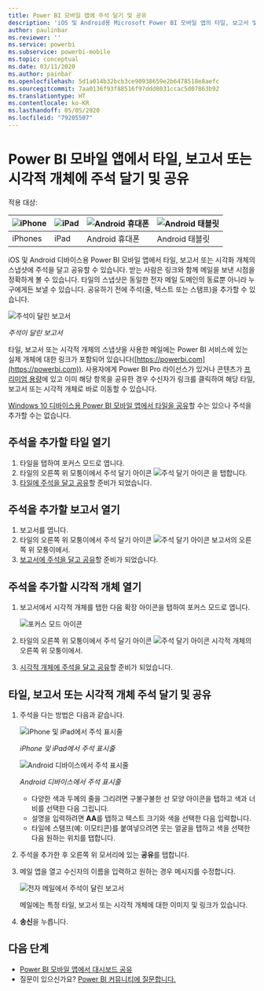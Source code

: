 ```yaml
---
title: Power BI 모바일 앱에 주석 달기 및 공유
description: 'iOS 및 Android용 Microsoft Power BI 모바일 앱의 타일, 보고서 및 시각화 개체에 주석을 달고 공유하는 방법에 대해 알아보세요. '
author: paulinbar
ms.reviewer: ''
ms.service: powerbi
ms.subservice: powerbi-mobile
ms.topic: conceptual
ms.date: 03/11/2020
ms.author: painbar
ms.openlocfilehash: 5d1a014b32bcb3ce90938659e2b6478518e8aefc
ms.sourcegitcommit: 7aa0136f93f88516f97ddd8031ccac5d07863b92
ms.translationtype: HT
ms.contentlocale: ko-KR
ms.lasthandoff: 05/05/2020
ms.locfileid: "79205507"
---
```

# <a name="annotate-and-share-a-tile-report-or-visual-in-power-bi-mobile-apps"></a>Power BI 모바일 앱에서 타일, 보고서 또는 시각적 개체에 주석 달기 및 공유
적용 대상:

| ![iPhone](./media/mobile-annotate-and-share-a-tile-from-the-mobile-apps/iphone-logo-50-px.png) | ![iPad](./media/mobile-annotate-and-share-a-tile-from-the-mobile-apps/ipad-logo-50-px.png) | ![Android 휴대폰](./media/mobile-annotate-and-share-a-tile-from-the-mobile-apps/android-phone-logo-50-px.png) | ![Android 태블릿](./media/mobile-annotate-and-share-a-tile-from-the-mobile-apps/android-tablet-logo-50-px.png) |
|:--- |:--- |:--- |:--- |
| iPhones |iPad |Android 휴대폰 |Android 태블릿 |

iOS 및 Android 디바이스용 Power BI 모바일 앱에서 타일, 보고서 또는 시각화 개체의 스냅샷에 주석을 달고 공유할 수 있습니다. 받는 사람은 링크와 함께 메일을 보낸 시점을 정확하게 볼 수 있습니다. 타일의 스냅샷은 동일한 전자 메일 도메인의 동료뿐 아니라 누구에게든 보낼 수 있습니다. 공유하기 전에 주석(줄, 텍스트 또는 스탬프)을 추가할 수 있습니다.

![주석이 달린 보고서](./media/mobile-annotate-and-share-a-tile-from-the-mobile-apps/power-bi-iphone-annotate.png)

*주석이 달린 보고서*

타일, 보고서 또는 시각적 개체의 스냅샷을 사용한 메일에는 Power BI 서비스에 있는 실제 개체에 대한 링크가 포함되어 있습니다([https://powerbi.com](https://powerbi.com)). 사용자에게 Power BI Pro 라이선스가 있거나 콘텐츠가 [프리미엄 용량](../../service-premium-what-is.md)에 있고 이미 해당 항목을 공유한 경우 수신자가 링크를 클릭하여 해당 타일, 보고서 또는 시각적 개체로 바로 이동할 수 있습니다. 

[Windows 10 디바이스용 Power BI 모바일 앱에서 타일을 공유](mobile-windows-10-phone-app-get-started.md)할 수는 있으나 주석을 추가할 수는 없습니다.

## <a name="open-a-tile-for-annotating"></a>주석을 추가할 타일 열기
1. 타일을 탭하여 포커스 모드로 엽니다.
2. 타일의 오른쪽 위 모퉁이에서 주석 달기 아이콘 ![주석 달기 아이콘](./././media/mobile-annotate-and-share-a-tile-from-the-mobile-apps/power-bi-ios-annotate-icon.png) 을 탭합니다.
3. [타일에 주석을 달고 공유](mobile-annotate-and-share-a-tile-from-the-mobile-apps.md#annotate-and-share-the-tile-report-or-visual)할 준비가 되었습니다.

## <a name="open-a-report-for-annotating"></a>주석을 추가할 보고서 열기
1. 보고서를 엽니다. 
2. 타일의 오른쪽 위 모퉁이에서 주석 달기 아이콘 ![주석 달기 아이콘](./././media/mobile-annotate-and-share-a-tile-from-the-mobile-apps/power-bi-ios-annotate-icon.png) 보고서의 오른쪽 위 모퉁이에서.
3. [보고서에 주석을 달고 공유](mobile-annotate-and-share-a-tile-from-the-mobile-apps.md#annotate-and-share-the-tile-report-or-visual)할 준비가 되었습니다.

## <a name="open-a-visual-for-annotating"></a>주석을 추가할 시각적 개체 열기
1. 보고서에서 시각적 개체를 탭한 다음 확장 아이콘을 탭하여 포커스 모드로 엽니다. 
   
    ![포커스 모드 아이콘](./media/mobile-annotate-and-share-a-tile-from-the-mobile-apps/power-bi-ios-visual-focus-mode.png)
2. 타일의 오른쪽 위 모퉁이에서 주석 달기 아이콘 ![주석 달기 아이콘](./././media/mobile-annotate-and-share-a-tile-from-the-mobile-apps/power-bi-ios-annotate-icon.png) 시각적 개체의 오른쪽 위 모퉁이에서.
3. [시각적 개체에 주석을 달고 공유](mobile-annotate-and-share-a-tile-from-the-mobile-apps.md#annotate-and-share-the-tile-report-or-visual)할 준비가 되었습니다.

## <a name="annotate-and-share-the-tile-report-or-visual"></a>타일, 보고서 또는 시각적 개체 주석 달기 및 공유
1. 주석을 다는 방법은 다음과 같습니다.  
   
   ![iPhone 및 iPad에서 주석 표시줄](./media/mobile-annotate-and-share-a-tile-from-the-mobile-apps/power-bi-ios-annotation-menu.png)
   
   *iPhone 및 iPad에서 주석 표시줄*
   
   ![Android 디바이스에서 주석 표시줄](./media/mobile-annotate-and-share-a-tile-from-the-mobile-apps/power-bi-android-annotate-bar.png)
   
   *Android 디바이스에서 주석 표시줄*
   
   * 다양한 색과 두께의 줄을 그리려면 구불구불한 선 모양 아이콘을 탭하고 색과 너비를 선택한 다음 그립니다.  
   * 설명을 입력하려면 **AA**를 탭하고 텍스트 크기와 색을 선택한 다음 입력합니다.  
   * 타일에 스탬프(예: 이모티콘)를 붙여넣으려면 웃는 얼굴을 탭하고 색을 선택한 다음 원하는 위치를 탭합니다.   
2. 주석을 추가한 후 오른쪽 위 모서리에 있는 **공유**를 탭합니다.
3. 메일 앱을 열고 수신자의 이름을 입력하고 원하는 경우 메시지를 수정합니다.  
   
   ![전자 메일에서 주석이 달린 보고서](./media/mobile-annotate-and-share-a-tile-from-the-mobile-apps/power-bi-iphone-annotate-send.png)
   
   메일에는 특정 타일, 보고서 또는 시각적 개체에 대한 이미지 및 링크가 있습니다. 
4. **송신**을 누릅니다.

## <a name="next-steps"></a>다음 단계
* [Power BI 모바일 앱에서 대시보드 공유](mobile-share-dashboard-from-the-mobile-apps.md)
* 질문이 있으신가요? [Power BI 커뮤니티에 질문합니다.](https://community.powerbi.com/)

